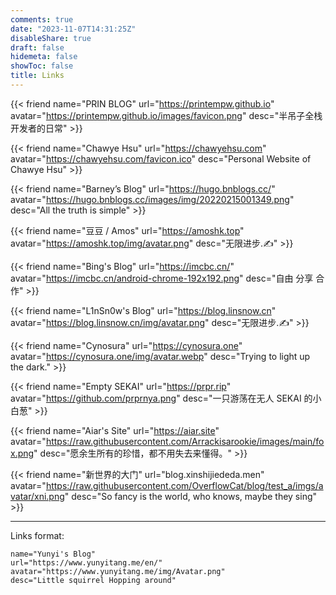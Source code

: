 ```yaml
---
comments: true
date: "2023-11-07T14:31:25Z"
disableShare: true
draft: false
hidemeta: false
showToc: false
title: Links
---
```


<div class="friend">

{{< friend name="PRIN BLOG" url="https://printempw.github.io" avatar="https://printempw.github.io/images/favicon.png" desc="半吊子全栈开发者的日常" >}}


</div>

<div class="friend">

{{< friend name="Chawye Hsu" url="https://chawyehsu.com" avatar="https://chawyehsu.com/favicon.ico" desc="Personal Website of Chawye Hsu" >}}


</div>

<div class="friend">

{{< friend name="Barney’s Blog" url="https://hugo.bnblogs.cc/" avatar="https://hugo.bnblogs.cc/images/img/20220215001349.png" desc="All the truth is simple" >}}


</div>

<div class="friend">

{{< friend name="豆豆 / Amos" url="https://amoshk.top" avatar="https://amoshk.top/img/avatar.png" desc="无限进步.✍️" >}}


</div>

<div class="friend">

{{< friend name="Bing's Blog" url="https://imcbc.cn/" avatar="https://imcbc.cn/android-chrome-192x192.png" desc="自由 分享 合作" >}}


</div>

<div class="friend">

{{< friend name="L1nSn0w's Blog" url="https://blog.linsnow.cn" avatar="https://blog.linsnow.cn/img/avatar.png" desc="无限进步.✍️" >}}


</div>

<div class="friend">

{{< friend name="Cynosura" url="https://cynosura.one" avatar="https://cynosura.one/img/avatar.webp" desc="Trying to light up the dark." >}}


</div>

<div class="friend">

{{< friend name="Empty SEKAI" url="https://prpr.rip" avatar="https://github.com/prprnya.png" desc="一只游荡在无人 SEKAI 的小白葱" >}}


</div>

<div class="friend">

{{< friend name="Aiar's Site" url="https://aiar.site" avatar="https://raw.githubusercontent.com/Arrackisarookie/images/main/fox.png" desc="愿余生所有的珍惜，都不用失去来懂得。" >}}


</div>

<div class="friend">

{{< friend name="新世界的大门" url="blog.xinshijiededa.men" avatar="https://raw.githubusercontent.com/OverflowCat/blog/test_a/imgs/avatar/xni.png" desc="So fancy is the world, who knows, maybe they sing" >}}


</div>


----
Links format:

```
name="Yunyi's Blog"
url="https://www.yunyitang.me/en/"
avatar="https://www.yunyitang.me/img/Avatar.png"
desc="Little squirrel Hopping around"
```